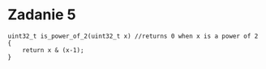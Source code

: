 
# Zadanie 5

```c=
uint32_t is_power_of_2(uint32_t x) //returns 0 when x is a power of 2
{
    return x & (x-1);
}
```

